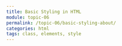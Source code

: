```yaml
---
title: Basic Styling in HTML
module: topic-06
permalink: /topic-06/basic-styling-about/
categories: html
tags: class, elements, style
---
```


<div class="divider-heading"></div>
